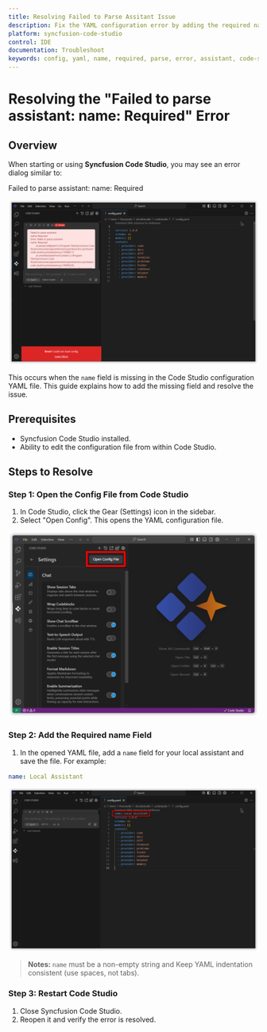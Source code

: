 ```yaml
---
title: Resolving Failed to Parse Assitant Issue 
description: Fix the YAML configuration error by adding the required name field in Syncfusion Code Studio.
platform: syncfusion-code-studio
control: IDE
documentation: Troubleshoot
keywords: config, yaml, name, required, parse, error, assistant, code-studio, windows, macos
---
```


# Resolving the "Failed to parse assistant: name: Required" Error

## Overview
When starting or using **Syncfusion Code Studio**, you may see an error dialog similar to:

Failed to parse assistant: name: Required

<img src="./Troubleshoot-images/confignamemissing.png" alt="Config error"  />

This occurs when the `name` field is missing in the Code Studio configuration YAML file. This guide explains how to add the missing field and resolve the issue.



## Prerequisites
- Syncfusion Code Studio installed.
- Ability to edit the configuration file from within Code Studio.

## Steps to Resolve

### Step 1: Open the Config File from Code Studio
1. In Code Studio, click the Gear (Settings) icon in the sidebar.
2. Select "Open Config". This opens the YAML configuration file.

<img src="./Troubleshoot-images/openconfig.png" alt="Config error"  />

### Step 2: Add the Required name Field
1. In the opened YAML file, add a `name` field for your local assistant and save the file. For example:

```yaml
name: Local Assistant

```
<img src="./Troubleshoot-images/confignameadded.png" alt="Config error"  />


> **Notes:**  `name` must be a non-empty string and Keep YAML indentation consistent (use spaces, not tabs).

### Step 3: Restart Code Studio
1. Close Syncfusion Code Studio.
2. Reopen it and verify the error is resolved.
